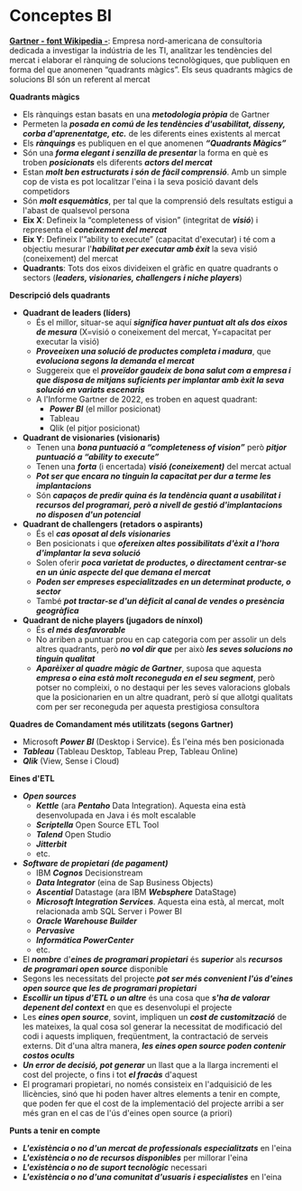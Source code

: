 # Conceptes BI

[**Gartner - font Wikipedia -**](https://en.wikipedia.org/wiki/Gartner): Empresa nord-americana de consultoria dedicada a investigar la indústria de les TI, analitzar les tendències del mercat i elaborar el rànquing de solucions tecnològiques, que publiquen en forma del que anomenen “quadrants màgics”. Els seus quadrants màgics de solucions BI són un referent al mercat

**Quadrants màgics**

* Els rànquings estan basats en una _**metodologia pròpia**_ de Gartner
* Permeten la _**posada en comú de les tendències d'usabilitat, disseny, corba d'aprenentatge, etc.**_ de les diferents eines existents al mercat
* Els _**rànquings**_ es publiquen en el que anomenen _**“Quadrants Màgics”**_
* Són una _**forma elegant i senzilla de presentar**_ la forma en què es troben _**posicionats**_ els diferents _**actors del mercat**_
* Estan _**molt ben estructurats i són de fàcil comprensió**_. Amb un simple cop de vista es pot localitzar l'eina i la seva posició davant dels competidors
* Són _**molt esquemàtics**_, per tal que la comprensió dels resultats estigui a l'abast de qualsevol persona
* **Eix X**: Defineix la “completeness of vision” (integritat de _**visió**_) i representa el _**coneixement del mercat**_
* **Eix Y**: Defineix l'”ability to execute” (capacitat d'executar) i té com a objectiu mesurar l'_**habilitat per executar amb èxit**_ la seva visió (coneixement) del mercat
* **Quadrants**: Tots dos eixos divideixen el gràfic en quatre quadrants o sectors (_**leaders, visionaries, challengers i niche players**_)

**Descripció dels quadrants**

* **Quadrant de leaders (líders)**
  * És el millor, situar-se aquí _**significa haver puntuat alt als dos eixos de mesura**_ (X=visió o coneixement del mercat, Y=capacitat per executar la visió)
  * _**Proveeixen una solució de productes completa i madura**_, que _**evoluciona segons la demanda el mercat**_
  * Suggereix que el _**proveïdor gaudeix de bona salut com a empresa i que disposa de mitjans suficients per implantar amb èxit la seva solució en variats escenaris**_
  * A l'Informe Gartner de 2022, es troben en aquest quadrant:
    * _**Power BI**_ (el millor posicionat)
    * Tableau
    * Qlik (el pitjor posicionat)
* **Quadrant de visionaries (visionaris)**
  * Tenen una _**bona puntuació a “completeness of vision”**_ però _**pitjor puntuació a “ability to execute”**_
  * Tenen una _**forta**_ (i encertada) _**visió (coneixement)**_ del mercat actual
  * _**Pot ser que encara no tinguin la capacitat per dur a terme les implantacions**_
  * Són _**capaços de predir quina és la tendència quant a usabilitat i recursos del programari, però a nivell de gestió d'implantacions no disposen d'un potencial**_
* **Quadrant de challengers (retadors o aspirants)**
  * És el _**cas oposat al dels visionaries**_
  * Ben posicionats i que _**ofereixen altes possibilitats d'èxit a l'hora d'implantar la seva solució**_
  * Solen oferir _**poca varietat de productes, o directament centrar-se en un únic aspecte del que demana el mercat**_
  * _**Poden ser empreses especialitzades en un determinat producte, o sector**_
  * També _**pot tractar-se d'un dèficit al canal de vendes o presència geogràfica**_
* **Quadrant de niche players (jugadors de nínxol)**
  * És _**el més desfavorable**_
  * No arriben a puntuar prou en cap categoria com per assolir un dels altres quadrants, però _**no vol dir que**_ per això _**les seves solucions no tinguin qualitat**_
  * _**Aparèixer al quadre màgic de Gartner**_, suposa que aquesta _**empresa o eina està molt reconeguda en el seu segment**_, però potser no compleixi, o no destaqui per les seves valoracions globals que la posicionarien en un altre quadrant, però sí que allotgi qualitats com per ser reconeguda per aquesta prestigiosa consultora

**Quadres de Comandament més utilitzats (segons Gartner)**

* Microsoft _**Power BI**_ (Desktop i Service). És l'eina més ben posicionada
* _**Tableau**_ (Tableau Desktop, Tableau Prep, Tableau Online)
* _**Qlik**_ (View, Sense i Cloud)

**Eines d'ETL**

* _**Open sources**_
  * _**Kettle**_ (ara _**Pentaho**_ Data Integration). Aquesta eina està desenvolupada en Java i és molt escalable
  * _**Scriptella**_ Open Source ETL Tool
  * _**Talend**_ Open Studio
  * _**Jitterbit**_
  * etc.
* _**Software de propietari (de pagament)**_
  * IBM _**Cognos**_ Decisionstream
  * _**Data Integrator**_ (eina de Sap Business Objects)
  * _**Ascential**_ Datastage (ara IBM _**Websphere**_ DataStage)
  * _**Microsoft Integration Services**_. Aquesta eina està, al mercat, molt relacionada amb SQL Server i Power BI
  * _**Oracle Warehouse Builder**_
  * _**Pervasive**_
  * _**Informática PowerCenter**_
  * etc.
* El _**nombre**_ d'_**eines de programari propietari**_ és _**superior**_ als _**recursos de programari open source**_ disponible
* Segons les necessitats del projecte _**pot ser més convenient l'ús d'eines open source que les de programari propietari**_
* _**Escollir un tipus d'ETL o un altre**_ és una cosa que _**s'ha de valorar depenent del context**_ en que es desenvolupi el projecte
* Les _**eines open source**_, sovint, impliquen un _**cost de customització**_ de les mateixes, la qual cosa sol generar la necessitat de modificació del codi i aquests impliquen, freqüentment, la contractació de serveis externs. Dit d'una altra manera, _**les eines open source poden contenir costos ocults**_
* _**Un error de decisió, pot generar**_ un llast que a la llarga incrementi el cost del projecte, o fins i tot _**el fracàs**_ d'aquest
* El programari propietari, no només consisteix en l'adquisició de les llicències, sinó que hi poden haver altres elements a tenir en compte, que poden fer que el cost de la implementació del projecte arribi a ser més gran en el cas de l'ús d'eines open source (a priori)

**Punts a tenir en compte**

* _**L'existència o no d'un mercat de professionals especialitzats**_ en l'eina
* _**L'existència o no de recursos disponibles**_ per millorar l'eina
* _**L'existència o no de suport tecnològic**_ necessari
* _**L'existència o no d'una comunitat d'usuaris i especialistes**_ en l'eina
